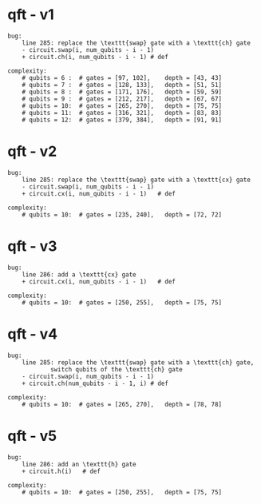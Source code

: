 # qft - v1
    bug:
        line 285: replace the \texttt{swap} gate with a \texttt{ch} gate
        - circuit.swap(i, num_qubits - i - 1)
        + circuit.ch(i, num_qubits - i - 1) # def

    complexity:
        # qubits = 6 :  # gates = [97, 102],    depth = [43, 43]
        # qubits = 7 :  # gates = [128, 133],   depth = [51, 51]
        # qubits = 8 :  # gates = [171, 176],   depth = [59, 59]
        # qubits = 9 :  # gates = [212, 217],   depth = [67, 67]
        # qubits = 10:  # gates = [265, 270],   depth = [75, 75]
        # qubits = 11:  # gates = [316, 321],   depth = [83, 83]
        # qubits = 12:  # gates = [379, 384],   depth = [91, 91]

# qft - v2
    bug:
        line 285: replace the \texttt{swap} gate with a \texttt{cx} gate
        - circuit.swap(i, num_qubits - i - 1)
        + circuit.cx(i, num_qubits - i - 1)   # def

    complexity:
        # qubits = 10:  # gates = [235, 240],   depth = [72, 72]

# qft - v3
    bug:
        line 286: add a \texttt{cx} gate
        + circuit.cx(i, num_qubits - i - 1)   # def

    complexity:
        # qubits = 10:  # gates = [250, 255],   depth = [75, 75]

# qft - v4
    bug:
        line 285: replace the \texttt{swap} gate with a \texttt{ch} gate,
                switch qubits of the \texttt{ch} gate
        - circuit.swap(i, num_qubits - i - 1)
        + circuit.ch(num_qubits - i - 1, i) # def

    complexity:
        # qubits = 10:  # gates = [265, 270],   depth = [78, 78]

# qft - v5
    bug:
        line 286: add an \texttt{h} gate
        + circuit.h(i)   # def

    complexity:
        # qubits = 10:  # gates = [250, 255],   depth = [75, 75]


